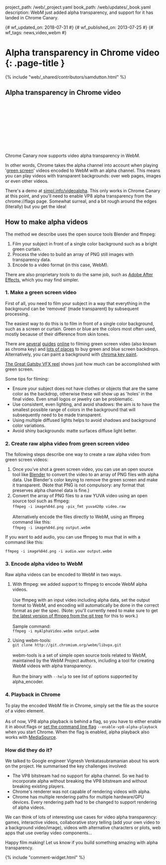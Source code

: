 project_path: /web/_project.yaml
book_path: /web/updates/_book.yaml
description: WebM just added alpha transparency, and support for it has landed in Chrome Canary.

{# wf_updated_on: 2018-07-31 #}
{# wf_published_on: 2013-07-25 #}
{# wf_tags: news,video,webm #}

# Alpha transparency in Chrome video {: .page-title }

{% include "web/_shared/contributors/samdutton.html" %}


## Alpha transparency in Chrome video

<div class="video-wrapper">
  <iframe class="devsite-embedded-youtube-video" data-video-id="LIH_myX3Zp0"
          data-autohide="1" data-showinfo="0" frameborder="0" allowfullscreen>
  </iframe>
</div>

Chrome Canary now supports video alpha transparency in WebM.

In other words, Chrome takes the alpha channel into account when playing '[green
screen](https://en.wikipedia.org/wiki/Chroma_key)' videos encoded to WebM with
an alpha channel. This means you can play videos with transparent backgrounds: over web pages, images or even other videos.

There's a demo at
[simpl.info/videoalpha](https://simpl.info/videoalpha). This only works in Chrome Canary at this point, and you'll need to enable VP8 alpha transparency from the chrome://flags page. Somewhat surreal, and a bit rough around the edges (literally) but you get the idea!

## How to make alpha videos

The method we describe uses the open source tools Blender and ffmpeg:

1. Film your subject in front of a single color background such as a bright
   green curtain.
2. Process the video to build an array of PNG still images with transparency
   data.
3. Encode to a video format (in this case, WebM).

There are
also proprietary tools to do the same job, such as [Adobe After
Effects](http://www.adobe.com/products/aftereffects.html), which you may find
simpler.

### 1. Make a green screen video

First of all, you need to film your subject in a way that everything in the
background can be 'removed' (made transparent) by subsequent processing.

The easiest way to do this is to film in front of a single color background,
such as a screen or curtain. Green or blue are the colors most often used, mostly because of their difference from skin tones.

There are [several](http://www.youtube.com/watch?v=M_WdLkaOUic) [guides](https://en.wikipedia.org/wiki/Chroma_key#Process) [online](http://www.youtube.com/watch?v=q3PZO_lCBkw) to filming green screen video (also known as
chroma key) and [lots of
places](https://www.google.com/search?tbm=shop&q=chromakey) to buy green and
blue screen backdrops. Alternatively, you can paint a background with [chroma
key paint](https://www.google.com/search?tbm=shop&q=chroma+key+paint).

[The Great Gatsby VFX reel](http://vimeo.com/68451324) shows just how much can be accomplished with green screen.

Some tips for filming:

* Ensure your subject does not have clothes or objects that are the same color
  as the backdrop, otherwise these will show up as 'holes' in the final video. Even small logos or jewelry can be problematic.
* Use consistent, even lighting, and avoid shadows: the aim is to have the
  smallest possible range of colors in the background that will subsequently
  need to be made transparent.
* Using multiple diffused lights helps to avoid shadows and background color
  variations.
* Avoid shiny backgrounds: matte surfaces diffuse light better.

### 2. Create raw alpha video from green screen video

The following steps describe one way to create a raw alpha video from green screen videos:

1. Once you've shot a green screen video, you can use an open source tool like [Blender](http://www.blender.org/download/get-blender) to convert the video
   to an array of PNG files with alpha data. Use Blender's color keying to
   remove the green screen and make it transparent. (Note that PNG is not
   compulsory: any format that preserves alpha channel data is fine.)
2. Convert the array of PNG files to a raw YUVA video using an open source tool
   such as ffmpeg:
   <br/>
   `ffmpeg -i image%04d.png -pix_fmt yuva420p video.raw`<br/>
   <br/>
   Alternatively encode the files directly to WebM, using an ffmpeg command
   like this:
   <br/>
  `ffmpeg -i image%04d.png output.webm`

If you want to add audio, you can use ffmpeg to mux that in with a command like
this:

`ffmpeg -i image%04d.png -i audio.wav output.webm`

### 3. Encode alpha video to WebM

Raw alpha videos can be encoded to WebM in two ways.

1. With ffmpeg: we added support to ffmpeg to encode WebM alpha videos.<br/>
   <br/>
   Use ffmpeg with an input video including alpha data, set the output format to
   WebM, and encoding will automatically be done in the correct format as per
   the spec. (Note: you'll currently need to make sure to get [the latest
   version of ffmpeg from the git tree](https://github.com/FFmpeg/FFmpeg) for
   this to work.)<br/>
   <br/>
   Sample command:
   <br/>
   `ffmpeg -i myAlphaVideo.webm output.webm`

2. Using webm-tools:
   <br/>
   `git clone http://git.chromium.org/webm/libvpx.git`<br/>
   <br/>
   webm-tools is a set of simple open source tools related to WebM, maintained by the WebM Project authors, including a tool for creating WebM videos with alpha transparency.<br/>
   <br/>
   Run the binary with `--help` to see list of options supported by alpha_encoder.

### 4. Playback in Chrome

To play the encoded WebM file in Chrome, simply set the file as the source of a
video element. <br/>
<br/>
As of now, VP8 alpha playback is behind a flag, so you have to either enable it
in about:flags or [set the command line
flag](http://www.chromium.org/developers/how-tos/run-chromium-with-flags)
`--enable-vp8-alpha-playback` when you start Chrome. When the flag is enabled,
alpha playback also works with
[MediaSource](http://updates.html5rocks.com/2011/11/Stream-video-using-the-MediaSource-API).

### How did they do it?

We talked to Google engineer Vignesh Venkatasubramanian about his work on the
project. He summarised the key challenges involved:

* The VP8 bitstream had no support for alpha channel. So we had to incorporate
  alpha without breaking the VP8 bitstream and without breaking existing
  players.
* Chrome's renderer was not capable of rendering videos with alpha.
* Chrome has multiple rendering paths for multiple hardware/GPU devices. Every
  rendering path had to be changed to support rendering of alpha videos.

We can think of lots of interesting use cases for video alpha transparency:
games, interactive videos, collaborative story telling (add your own video to a
background video/image), videos with alternative characters or plots, web apps
that use overlay video components...

Happy film making! Let us know if you build something amazing with alpha transparency.


{% include "comment-widget.html" %}
